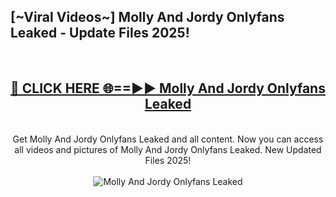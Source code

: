 <h2>[~Viral Videos~] Molly And Jordy Onlyfans Leaked - Update Files 2025!</h2>
<br>
<div align="center">
<h2><a href="https://betterlinks.top/A2PfLJ" rel="nofollow">🔴 CLICK HERE 🌐==►► Molly And Jordy Onlyfans Leaked</a></h2>
<br>
Get Molly And Jordy Onlyfans Leaked and all content. Now you can access all videos and pictures of Molly And Jordy Onlyfans Leaked. New Updated Files 2025!
<br>
<br>
<a href="https://betterlinks.top/A2PfLJ" rel="nofollow" data-target="animated-image.originalLink"><img src="https://i.ibb.co.com/WyWwxjT/player-gif2.gif" alt="Molly And Jordy Onlyfans Leaked" style="max-width: 100%; display: inline-block;" data-target="animated-image.originalImage"></a>
</div>
<br>
